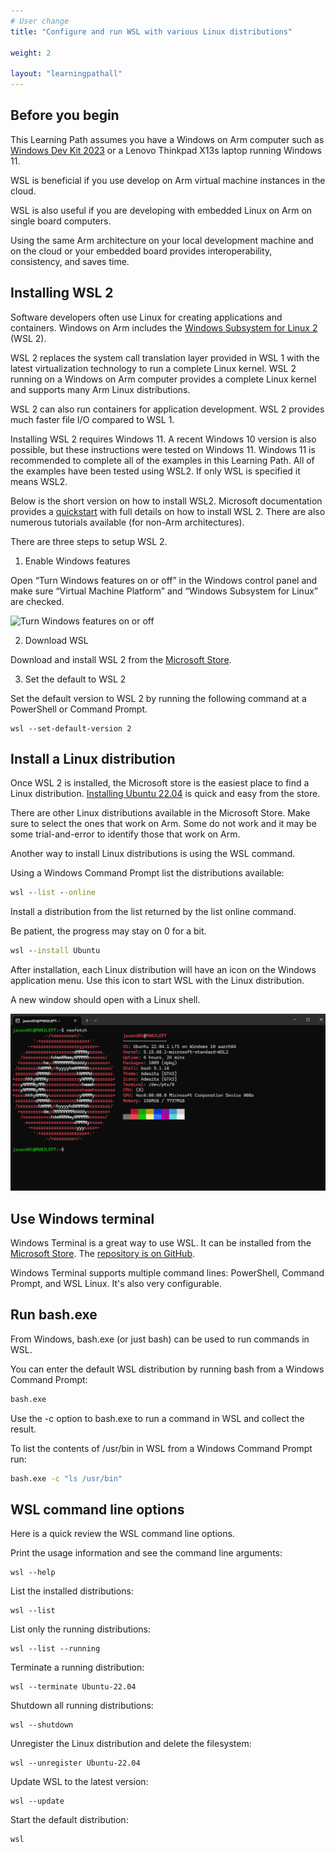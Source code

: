 ```yaml
---
# User change
title: "Configure and run WSL with various Linux distributions"

weight: 2

layout: "learningpathall"
---
```


## Before you begin

This Learning Path assumes you have a  Windows on Arm computer such as [Windows Dev Kit 2023](https://learn.microsoft.com/en-us/windows/arm/dev-kit) or a Lenovo Thinkpad X13s laptop running Windows 11. 

WSL is beneficial if you use develop on Arm virtual machine instances in the cloud.

WSL is also useful if you are developing with embedded Linux on Arm on single board computers. 

Using the same Arm architecture on your local development machine and on the cloud or your embedded board provides interoperability, consistency, and saves time. 


## Installing WSL 2

Software developers often use Linux for creating applications and containers. Windows on Arm includes the [Windows Subsystem for Linux 2](https://docs.microsoft.com/en-us/windows/wsl/about) (WSL 2). 

WSL 2 replaces the system call translation layer provided in WSL 1 with the latest virtualization technology to run a complete Linux kernel. WSL 2 running on a Windows on Arm computer provides a complete Linux kernel and supports many Arm Linux distributions. 

WSL 2 can also run containers for application development. WSL 2 provides much faster file I/O compared to WSL 1.

Installing WSL 2 requires Windows 11. A recent Windows 10 version is also possible, but these instructions were tested on Windows 11. Windows 11 is recommended to complete all of the examples in this Learning Path. All of the examples have been tested using WSL2. If only WSL is specified it means WSL2.

Below is the short version on how to install WSL2. Microsoft documentation provides a [quickstart](https://docs.microsoft.com/en-us/windows/wsl/install-win10) with full details on how to install WSL 2. There are also numerous tutorials available (for non-Arm architectures).

There are three steps to setup WSL 2.

1. Enable Windows features

Open “Turn Windows features on or off” in the Windows control panel and make sure “Virtual Machine Platform” and “Windows Subsystem for Linux” are checked. 

![Turn Windows features on or off](https://dev-to-uploads.s3.amazonaws.com/i/9kubnntqzsfq9lxfrfrk.PNG#center)

2. Download WSL

Download and install WSL 2 from the [Microsoft Store](https://apps.microsoft.com/store/detail/windows-subsystem-for-linux-preview/9P9TQF7MRM4R).

3. Set the default to WSL 2

Set the default version to WSL 2 by running the following command at a PowerShell or Command Prompt.

```console
wsl --set-default-version 2
```

## Install a Linux distribution

Once WSL 2 is installed, the Microsoft store is the easiest place to find a Linux distribution. [Installing Ubuntu 22.04](https://apps.microsoft.com/store/detail/ubuntu-22041-lts/9PN20MSR04DW) is quick and easy from the store. 

There are other Linux distributions available in the Microsoft Store. Make sure to select the ones that work on Arm. Some do not work and it may be some trial-and-error to identify those that work on Arm.

Another way to install Linux distributions is using the WSL command. 

Using a Windows Command Prompt list the distributions available:

```cmd 
wsl --list --online
```

Install a distribution from the list returned by the list online command.

Be patient, the progress may stay on 0 for a bit.

```cmd
wsl --install Ubuntu
```

After installation, each Linux distribution will have an icon on the Windows application menu. Use this icon to start WSL with the Linux distribution. 

A new window should open with a Linux shell. 

![Running Linux](wsl-linux.png)

## Use Windows terminal

Windows Terminal is a great way to use WSL. It can be installed from the [Microsoft Store](https://apps.microsoft.com/store/detail/windows-terminal/9N0DX20HK701). The [repository is on GitHub](https://github.com/microsoft/terminal). 

Windows Terminal supports multiple command lines: PowerShell, Command Prompt, and WSL Linux. It's also very configurable.

## Run bash.exe

From Windows, bash.exe (or just bash) can be used to run commands in WSL. 

You can enter the default WSL distribution by running bash from a Windows Command Prompt:

```cmd
bash.exe
```

Use the -c option to bash.exe to run a command in WSL and collect the result. 

To list the contents of /usr/bin in WSL from a Windows Command Prompt run:

```cmd
bash.exe -c "ls /usr/bin"
```

## WSL command line options

Here is a quick review the  WSL command line options.

Print the usage information and see the command line arguments:

```console
wsl --help
```

List the installed distributions: 

```console
wsl --list
```

List only the running distributions:

```console
wsl --list --running
```

Terminate a running distribution:

```console
wsl --terminate Ubuntu-22.04
```

Shutdown all running distributions:

```console
wsl --shutdown
```

Unregister the Linux distribution and delete the filesystem:

```console
wsl --unregister Ubuntu-22.04
```

Update WSL to the latest version:

```console
wsl --update
```

Start the default distribution:

```console
wsl
```
